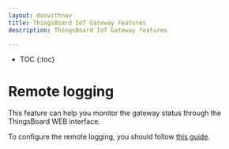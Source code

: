 ```yaml
---
layout: docwithnav
title: ThingsBoard IoT Gateway Features
description: ThingsBoard IoT Gateway features 

---
```



* TOC
{:toc}


# Remote logging

This feature can help you monitor the gateway status through the ThingsBoard WEB interface.

To configure the remote logging, you should follow [this guide](/docs/iot-gateway/guides/how-to-enable-remote-logging/).